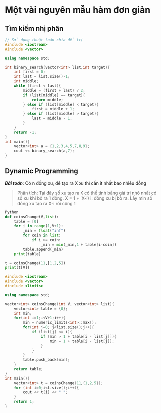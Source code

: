 # Một vài nguyên mẫu hàm đơn giản

## Tìm kiếm nhị phân

```C++
// Sử dụng thuật toán chia để trị
#include <iostream>
#include <vector>

using namespace std;

int binary_search(vector<int> list,int target){
    int first = 0;
    int last = list.size()-1;
    int middle;
    while (first < last){
        middle = (first + last) / 2;
        if (list[middle] == target){
            return middle;
        } else if (list[middle] < target){
            first = middle + 1;
        } else if (list[middle] > target){
            last = middle - 1;
        }
    }
    return -1;
}
int main(){
    vector<int> a = {1,2,3,4,5,7,8,9};
    cout << binary_search(a,7);
}
```

## Dynamic Programming

***Bài toán***: Có n đồng xu, để tạo ra X xu thì cần ít nhất bao nhiêu đồng
> Phân tích: Tại đây số xu tạo ra X có thể tính bằng giá trị nhỏ nhất có số xu khi bỏ ra 1 đồng. X = 1 + (X-i) i: đồng xu bị bỏ ra. Lấy min số đồng xu tạo ra X-i rồi cộng 1
```python
Python
def coinsChange(V,list):
    table = [0]
    for i in range(1,V+1):
        _min = float("inf")
        for coin in list:
            if i >= coin:
                _min = min(_min,1 + table[i-coin])
        table.append(_min)
    print(table)

t = coinsChange(11,[1,2,5])
print(t[V])
```

```C++
#include <iostream>
#include <vector>
#include <limits>

using namespace std;

vector<int> coinsChange(int V, vector<int> list){
    vector<int> table = {0};
    int min;
    for(int i=1;i<V+1;i++){
        min = numeric_limits<int>::max();
        for(int j=0; j<list.size();j++){
            if (list[j] <= i){
                if (min > 1 + table[i - list[j]]){
                    min = 1 + table[i - list[j]];
                }
            }
        }
        table.push_back(min);
    }
    return table;
}
int main(){
    vector<int> t = coinsChange(11,{1,2,5});
    for (int i=0;i<t.size();i++){
        cout << t[i] << " ";
    }
    return 1;
}

```